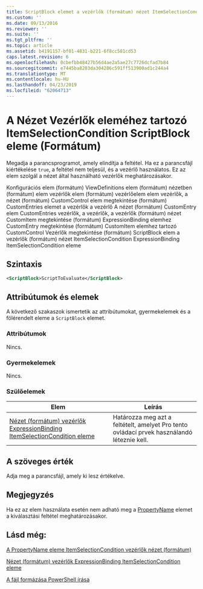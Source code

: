 ```yaml
---
title: ScriptBlock elemet a vezérlők (formátum) nézet ItemSelectionCondition |} A Microsoft Docs
ms.custom: ''
ms.date: 09/13/2016
ms.reviewer: ''
ms.suite: ''
ms.tgt_pltfrm: ''
ms.topic: article
ms.assetid: b4191157-bf01-4831-b221-6f8cc581cd53
caps.latest.revision: 6
ms.openlocfilehash: 0cbefbb48427b56d4ae2a5ae27c7726dcfad7b84
ms.sourcegitcommit: e7445ba8203da304286c591ff513900ad1c244a4
ms.translationtype: MT
ms.contentlocale: hu-HU
ms.lasthandoff: 04/23/2019
ms.locfileid: "62064713"
---
```

# <a name="scriptblock-element-for-itemselectioncondition-for-controls-for-view-format"></a>A Nézet Vezérlők eleméhez tartozó ItemSelectionCondition ScriptBlock eleme (Formátum)

Megadja a parancsprogramot, amely elindítja a feltétel. Ha ez a parancsfájl kiértékelése `true`, a feltétel nem teljesül, és a vezérlő használatos. Ez az elem szolgál a nézet által használható vezérlők meghatározásakor.

Konfigurációs elem (formátum) ViewDefinitions elem (formátum) nézetben (formátum) elem vezérlők elem (formátum) vezérlőelem elem vezérlők, a nézet (formátum) CustomControl elem megtekintése (formátum) CustomEntries elemet a vezérlők a vezérlő A nézet (formátum) CustomEntry elem CustomEntries vezérlők, a vezérlők, a vezérlők (formátum) nézet CustomItem megtekintése (formátum) ExpressionBinding elemhez CustomEntry megtekintése (formátum) CustomItem elemhez tartozó CustomControl Vezérlők megtekintése (formátum) ScriptBlock elem a vezérlők (formátum) nézet ItemSelectionCondition ExpressionBinding ItemSelectionCondition eleme

## <a name="syntax"></a>Szintaxis

```xml
<ScriptBlock>ScriptToEvaluate</ScriptBlock>
```

## <a name="attributes-and-elements"></a>Attribútumok és elemek

A következő szakaszok ismertetik az attribútumokat, gyermekelemek és a fölérendelt eleme a `ScriptBlock` elemet.

### <a name="attributes"></a>Attribútumok

Nincs.

### <a name="child-elements"></a>Gyermekelemek

Nincs.

### <a name="parent-elements"></a>Szülőelemek

|Elem|Leírás|
|-------------|-----------------|
|[Nézet (formátum) vezérlők ExpressionBinding ItemSelectionCondition eleme](./itemselectioncondition-element-for-expressionbinding-for-controls-for-view-format.md)|Határozza meg azt a feltételt, amelyet Pro tento ovládací prvek használandó léteznie kell.|

## <a name="text-value"></a>A szöveges érték

Adja meg a parancsfájl, amely ki lesz értékelve.

## <a name="remarks"></a>Megjegyzés

Ha ez az elem használata esetén nem adható meg a [PropertyName](./propertyname-element-for-itemselectioncondition-for-controls-for-view-format.md) elemet a kiválasztási feltétel meghatározásakor.

## <a name="see-also"></a>Lásd még:

[A PropertyName eleme ItemSelectionCondition vezérlők nézet (formátum)](./propertyname-element-for-itemselectioncondition-for-controls-for-view-format.md)

[Nézet (formátum) vezérlők ExpressionBinding ItemSelectionCondition eleme](./itemselectioncondition-element-for-expressionbinding-for-controls-for-view-format.md)

[A fájl formázása PowerShell írása](./writing-a-powershell-formatting-file.md)

